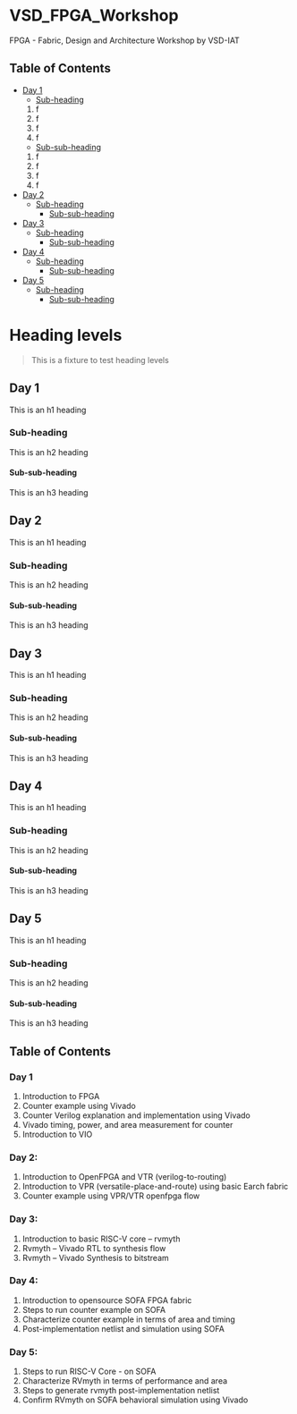 # VSD_FPGA_Workshop
FPGA - Fabric, Design and Architecture Workshop by VSD-IAT

## Table of Contents

- [Day 1](#day-1)
  * [Sub-heading](#sub-heading)
  1. f
  2. f
  3. f
  4. f
    + [Sub-sub-heading](#sub-sub-heading)
    1. f
    2. f
    3. f
    4. f
- [Day 2](#day-2)
  * [Sub-heading](#sub-heading-1)
    + [Sub-sub-heading](#sub-sub-heading-1)
- [Day 3](#day-3)
  * [Sub-heading](#sub-heading-2)
    + [Sub-sub-heading](#sub-sub-heading-2)
- [Day 4](#day-4)
  * [Sub-heading](#sub-heading-2)
    + [Sub-sub-heading](#sub-sub-heading-2)
- [Day 5](#day-5)
  * [Sub-heading](#sub-heading-2)
    + [Sub-sub-heading](#sub-sub-heading-2)


# Heading levels

> This is a fixture to test heading levels

<!-- toc -->

## Day 1

This is an h1 heading

### Sub-heading

This is an h2 heading

#### Sub-sub-heading

This is an h3 heading

## Day 2

This is an h1 heading

### Sub-heading

This is an h2 heading

#### Sub-sub-heading

This is an h3 heading

## Day 3

This is an h1 heading

### Sub-heading

This is an h2 heading

#### Sub-sub-heading

This is an h3 heading

## Day 4

This is an h1 heading

### Sub-heading

This is an h2 heading

#### Sub-sub-heading

This is an h3 heading

## Day 5

This is an h1 heading

### Sub-heading

This is an h2 heading

#### Sub-sub-heading

This is an h3 heading

## Table of Contents

### Day 1
1. Introduction to FPGA
2. Counter example using Vivado
3. Counter Verilog explanation and implementation using Vivado
4. Vivado timing, power, and area measurement for counter
5. Introduction to VIO

### Day 2: 
1. Introduction to OpenFPGA and VTR (verilog-to-routing)
2. Introduction to VPR (versatile-place-and-route) using basic Earch fabric
3. Counter example using VPR/VTR openfpga flow

### Day 3:
1. Introduction to basic RISC-V core – rvmyth
2. Rvmyth – Vivado RTL to synthesis flow
3. Rvmyth – Vivado Synthesis to bitstream

### Day 4:
1. Introduction to opensource SOFA FPGA fabric
2. Steps to run counter example on SOFA
3. Characterize counter example in terms of area and timing
4. Post-implementation netlist and simulation using SOFA

### Day 5:
1. Steps to run RISC-V Core - on SOFA
2. Characterize RVmyth in terms of performance and area
3. Steps to generate rvmyth post-implementation netlist
4. Confirm RVmyth on SOFA behavioral simulation using Vivado
